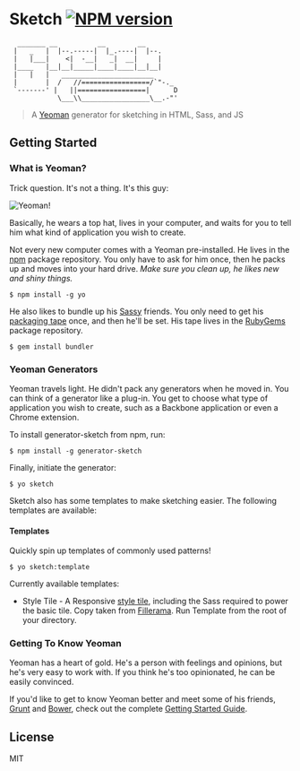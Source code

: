 # Sketch [![NPM version](https://badge.fury.io/js/generator-sketch.png)](http://badge.fury.io/js/generator-sketch)

```
  _______ __          __        __    
 |   _   |  |--.-----|  |_.----|  |--.
 |   |___|    <|  -__|   _|  __|     |
 |____   |__|__|_____|____|____|__|__|
 |   |   |   _______________________
 |       |  /   //=================/`"-._
 `-------' |   ||=================|      D
            \___\\_________________\__.-"'
```


> A [Yeoman](http://yeoman.io) generator for sketching in HTML, Sass, and JS


## Getting Started

### What is Yeoman?

Trick question. It's not a thing. It's this guy:

![Yeoman!](http://i.imgur.com/JHaAlBJ.png)

Basically, he wears a top hat, lives in your computer, and waits for you to tell him what kind of application you wish to create.

Not every new computer comes with a Yeoman pre-installed. He lives in the [npm](https://npmjs.org) package repository. You only have to ask for him once, then he packs up and moves into your hard drive. *Make sure you clean up, he likes new and shiny things.*

```
$ npm install -g yo
```

He also likes to bundle up his [Sassy](http://sass-lang.com/) friends. You only need to get his [packaging tape](http://bundler.io/) once, and then he'll be set. His tape lives in the [RubyGems](http://rubygems.org/) package repository.

```
$ gem install bundler
```

### Yeoman Generators

Yeoman travels light. He didn't pack any generators when he moved in. You can think of a generator like a plug-in. You get to choose what type of application you wish to create, such as a Backbone application or even a Chrome extension.

To install generator-sketch from npm, run:

```
$ npm install -g generator-sketch
```

Finally, initiate the generator:

```
$ yo sketch
```

Sketch also has some templates to make sketching easier. The following templates are available:

#### Templates

Quickly spin up templates of commonly used patterns!

```
$ yo sketch:template
```

Currently available templates:

* Style Tile - A Responsive [style tile](http://styletil.es/), including the Sass required to power the basic tile. Copy taken from [Fillerama](http://chrisvalleskey.com/fillerama/). Run Template from the root of your directory.



### Getting To Know Yeoman

Yeoman has a heart of gold. He's a person with feelings and opinions, but he's very easy to work with. If you think he's too opinionated, he can be easily convinced.

If you'd like to get to know Yeoman better and meet some of his friends, [Grunt](http://gruntjs.com) and [Bower](http://bower.io), check out the complete [Getting Started Guide](https://github.com/yeoman/yeoman/wiki/Getting-Started).


## License

MIT
